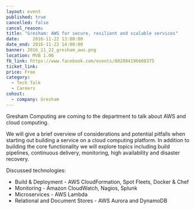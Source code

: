 ```yaml
---
layout: event
published: true
cancelled: false
cancel_reason:
title: "Gresham: AWS for secure, resilient and scalable services"
date:     2016-11-22 13:00:00
date_end: 2016-11-22 14:00:00
banner: 2016_11_22_gresham_aws.png
location: MVB 1.06
fb_link: https://www.facebook.com/events/802084196600375
ticket_link:
price: Free
category:
  - Tech Talk
  - Careers
cohost:
  - company: Gresham
---
```


Gresham Computing are coming to the department to talk about AWS and cloud computing.

We will give a brief overview of considerations and potential pitfalls when starting out building a service on a cloud computing platform. In addition to building the core functionality we will explore topics including build pipelines, continuous delivery, monitoring, high availability and disaster recovery.

Discussed technologies:

* Build & Deployment - AWS CloudFormation, Spot Fleets, Docker & Chef
* Monitoring - Amazon CloudWatch, Nagios, Splunk
* Microservices - AWS Lambda
* Relational and Document Stores - AWS Aurora and DynamoDB

